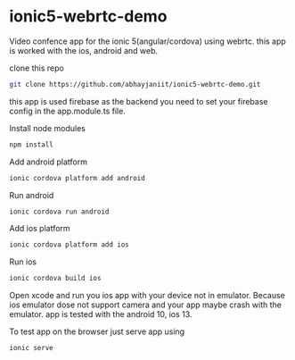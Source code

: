 # ionic5-webrtc-demo

Video confence app for the ionic 5(angular/cordova) using webrtc. this app is worked with the ios, android and web. 

clone this repo
```bash
git clone https://github.com/abhayjaniit/ionic5-webrtc-demo.git
```
this app is used firebase as the backend you need to set your firebase config in the app.module.ts file.

Install node modules
```bash
npm install
```

Add android platform 
```bash
ionic cordova platform add android
```

Run android 
```bash 
ionic cordova run android
```

Add ios platform 
```bash
ionic cordova platform add ios
```

Run ios 
```bash 
ionic cordova build ios
```
Open xcode and run you ios app with your device not in emulator. Because ios emulator dose not support camera and your app maybe crash with the emulator.
app is tested with the android 10, ios 13.

To test app on the browser just serve app using 
```bash
ionic serve
```
